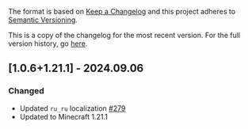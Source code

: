 The format is based on [Keep a Changelog](http://keepachangelog.com/en/1.0.0/) and this project adheres to [Semantic Versioning](http://semver.org/spec/v2.0.0.html).

This is a copy of the changelog for the most recent version. For the full version history, go [here](https://github.com/illusivesoulworks/polymorph/blob/1.21.x/CHANGELOG.md).

## [1.0.6+1.21.1] - 2024.09.06
### Changed
- Updated `ru_ru` localization [#279](https://github.com/illusivesoulworks/polymorph/pull/279)
- Updated to Minecraft 1.21.1
